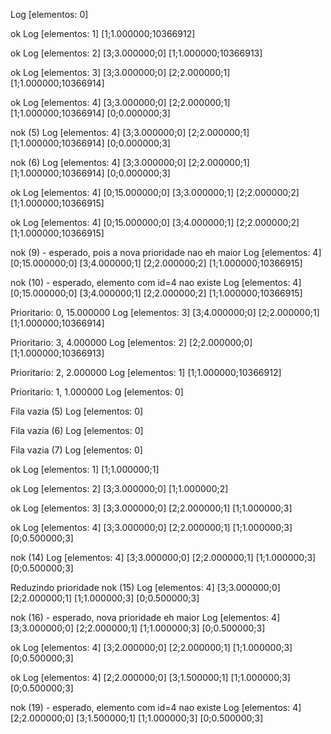 Log [elementos: 0]


ok
Log [elementos: 1]
[1;1.000000;10366912] 

ok
Log [elementos: 2]
[3;3.000000;0] [1;1.000000;10366913] 

ok
Log [elementos: 3]
[3;3.000000;0] [2;2.000000;1] [1;1.000000;10366914] 

ok
Log [elementos: 4]
[3;3.000000;0] [2;2.000000;1] [1;1.000000;10366914] [0;0.000000;3] 

nok (5)
Log [elementos: 4]
[3;3.000000;0] [2;2.000000;1] [1;1.000000;10366914] [0;0.000000;3] 

nok (6)
Log [elementos: 4]
[3;3.000000;0] [2;2.000000;1] [1;1.000000;10366914] [0;0.000000;3] 

ok
Log [elementos: 4]
[0;15.000000;0] [3;3.000000;1] [2;2.000000;2] [1;1.000000;10366915] 

ok
Log [elementos: 4]
[0;15.000000;0] [3;4.000000;1] [2;2.000000;2] [1;1.000000;10366915] 

nok (9) - esperado, pois a nova prioridade nao eh maior
Log [elementos: 4]
[0;15.000000;0] [3;4.000000;1] [2;2.000000;2] [1;1.000000;10366915] 

nok (10) - esperado, elemento com id=4 nao existe
Log [elementos: 4]
[0;15.000000;0] [3;4.000000;1] [2;2.000000;2] [1;1.000000;10366915] 

Prioritario: 0, 15.000000
Log [elementos: 3]
[3;4.000000;0] [2;2.000000;1] [1;1.000000;10366914] 

Prioritario: 3, 4.000000
Log [elementos: 2]
[2;2.000000;0] [1;1.000000;10366913] 

Prioritario: 2, 2.000000
Log [elementos: 1]
[1;1.000000;10366912] 

Prioritario: 1, 1.000000
Log [elementos: 0]


Fila vazia (5)
Log [elementos: 0]


Fila vazia (6)
Log [elementos: 0]


Fila vazia (7)
Log [elementos: 0]


ok
Log [elementos: 1]
[1;1.000000;1] 

ok
Log [elementos: 2]
[3;3.000000;0] [1;1.000000;2] 

ok
Log [elementos: 3]
[3;3.000000;0] [2;2.000000;1] [1;1.000000;3] 

ok
Log [elementos: 4]
[3;3.000000;0] [2;2.000000;1] [1;1.000000;3] [0;0.500000;3] 

nok (14)
Log [elementos: 4]
[3;3.000000;0] [2;2.000000;1] [1;1.000000;3] [0;0.500000;3] 



Reduzindo prioridade
nok (15)
Log [elementos: 4]
[3;3.000000;0] [2;2.000000;1] [1;1.000000;3] [0;0.500000;3] 

nok (16) - esperado, nova prioridade eh maior
Log [elementos: 4]
[3;3.000000;0] [2;2.000000;1] [1;1.000000;3] [0;0.500000;3] 

ok
Log [elementos: 4]
[3;2.000000;0] [2;2.000000;1] [1;1.000000;3] [0;0.500000;3] 

ok
Log [elementos: 4]
[2;2.000000;0] [3;1.500000;1] [1;1.000000;3] [0;0.500000;3] 

nok (19) - esperado, elemento com id=4 nao existe
Log [elementos: 4]
[2;2.000000;0] [3;1.500000;1] [1;1.000000;3] [0;0.500000;3] 

